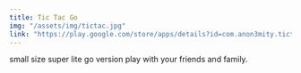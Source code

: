 ```yaml
---
title: Tic Tac Go
img: "/assets/img/tictac.jpg"
link: "https://play.google.com/store/apps/details?id=com.anon3mity.tictacgo"
---
```


small size super lite go version play with your friends and family.